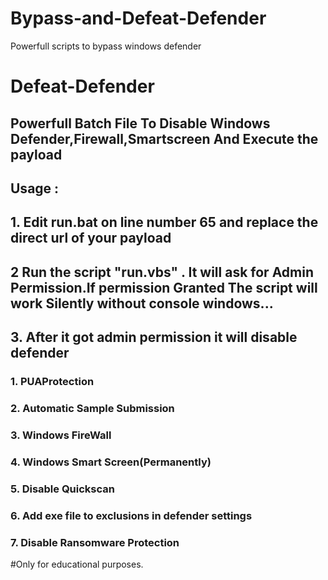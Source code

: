 # Bypass-and-Defeat-Defender
Powerfull scripts to bypass windows defender

# Defeat-Defender
## Powerfull Batch File To Disable Windows Defender,Firewall,Smartscreen And Execute the payload 
## Usage :
## 1. Edit run.bat on line number 65 and replace the direct url of your payload
## 2 Run the script "run.vbs" . It will ask for Admin Permission.If permission Granted The script will work Silently without console windows...
## 3. After it got admin permission it will disable defender 
### 1. PUAProtection 
### 2. Automatic Sample Submission
### 3. Windows FireWall
### 4. Windows Smart Screen(Permanently)
### 5. Disable Quickscan
### 6. Add exe file  to exclusions in defender settings
### 7. Disable Ransomware Protection



#Only for educational purposes.
